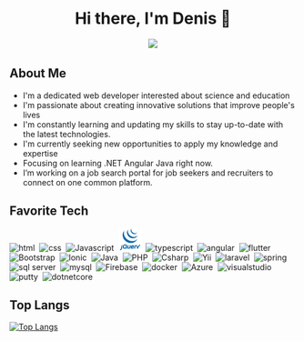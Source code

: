 ### 
<div id="header" align="center">
  <h1>Hi there, I'm Denis 👋</h1>
  <img src="http://intelcameroun.net/devops.png" width="500" />
 
</div>

<div id="bio">
  <h2>About Me</h2>
  <ul>
    <li>I'm a dedicated web developer interested about science and education</li>
    <li>I'm passionate about creating innovative solutions that improve people's lives</li>
    <li>I'm constantly learning and updating my skills to stay up-to-date with the latest technologies.</li>
    <li>I'm currently seeking new opportunities to apply my knowledge and expertise</li>
    <li>Focusing on learning .NET Angular Java right now.</li>
    <li>I’m working on a job search portal for job seekers and recruiters to connect on one common platform.</li>
  </ul>
</div>

## Favorite Tech
<div>
            
  <img src="https://cdn.jsdelivr.net/gh/devicons/devicon/icons/html5/html5-original.svg" title="HTML" alt="html" width="40" height="40"/>&nbsp;
  <img src="https://cdn.jsdelivr.net/gh/devicons/devicon/icons/css3/css3-original.svg" title="CSS" alt="css" width="40" height="40"/>&nbsp;
   <img src="https://cdn.jsdelivr.net/gh/devicons/devicon/icons/javascript/javascript-original.svg"  title="Javascript" alt="Javascript" width="40" height="40"/>&nbsp;
  <img src="https://github.com/devicons/devicon/blob/master/icons/jquery/jquery-plain-wordmark.svg" title="JQuery" alt="JQuery" width="40" height="40"/>&nbsp;
  <img src="https://cdn.jsdelivr.net/gh/devicons/devicon/icons/typescript/typescript-original.svg"  title="typescript" alt="typescript" width="40" height="40"/>&nbsp;
  <img src="https://cdn.jsdelivr.net/gh/devicons/devicon/icons/angularjs/angularjs-original.svg"  title="Angular" alt="angular" width="40" height="40"/>&nbsp;
  <img src="https://cdn.jsdelivr.net/gh/devicons/devicon/icons/flutter/flutter-original.svg"  title="Flutter" alt="flutter" width="40" height="40"/>&nbsp;
  <img src="https://cdn.jsdelivr.net/gh/devicons/devicon/icons/bootstrap/bootstrap-original.svg"  title="Bootstrap" alt="Bootstrap" width="40" height="40"/>&nbsp;
  <img src="https://cdn.jsdelivr.net/gh/devicons/devicon/icons/ionic/ionic-original.svg"  title="Ionic" alt="Ionic" width="40" height="40"/>&nbsp;
  <img src="https://cdn.jsdelivr.net/gh/devicons/devicon/icons/java/java-original.svg"  title="Java" alt="Java" width="40" height="40"/>&nbsp;
  <img src="https://cdn.jsdelivr.net/gh/devicons/devicon/icons/php/php-original.svg" title="php" alt="PHP" width="40" height="40"/>&nbsp;
  <img src="https://cdn.jsdelivr.net/gh/devicons/devicon/icons/csharp/csharp-original.svg" title="Csharp" alt="Csharp" width="40" height="40"/>&nbsp;
  <img src="https://cdn.jsdelivr.net/gh/devicons/devicon/icons/yii/yii-original.svg" title="Yii" alt="Yii" width="40" height="40"/>&nbsp;
  <img src="https://cdn.jsdelivr.net/gh/devicons/devicon/icons/laravel/laravel-plain.svg" title="laravel" alt="laravel" width="40" height="40"/>&nbsp;
  <img src="https://cdn.jsdelivr.net/gh/devicons/devicon/icons/spring/spring-original.svg" title="spring" alt="spring" width="40" height="40"/>&nbsp;
  <img src="https://cdn.jsdelivr.net/gh/devicons/devicon/icons/microsoftsqlserver/microsoftsqlserver-plain.svg"  title="MS SQL Server" alt="sql server" width="40" height="40"/>&nbsp;
  <img src="https://cdn.jsdelivr.net/gh/devicons/devicon/icons/mysql/mysql-original.svg" title="MySql" alt="mysql" width="40" height="40"/>&nbsp;
  <img src="https://cdn.jsdelivr.net/gh/devicons/devicon/icons/firebase/firebase-plain.svg" title="Firebase" alt="Firebase" width="40" height="40"/>&nbsp;
  <img src="https://cdn.jsdelivr.net/gh/devicons/devicon/icons/docker/docker-original.svg" title="docker" alt="docker" width="40" height="40"/>&nbsp;
  <img src="https://cdn.jsdelivr.net/gh/devicons/devicon/icons/azure/azure-original.svg" title="Azure" alt="Azure" width="40" height="40"/>&nbsp;
  <img src="https://cdn.jsdelivr.net/gh/devicons/devicon/icons/visualstudio/visualstudio-plain.svg" title="visualstudio" alt="visualstudio" width="40" height="40"/>&nbsp;
  <img src="https://cdn.jsdelivr.net/gh/devicons/devicon/icons/putty/putty-original.svg" title="puTTy" alt="putty" width="40" height="40"/>&nbsp;
  <img src="https://cdn.jsdelivr.net/gh/devicons/devicon/icons/dotnetcore/dotnetcore-original.svg" title="dotnetcore" alt="dotnetcore" width="40" height="40"/>&nbsp;
  
  
<div>

<!--
[![Anurag's GitHub stats](https://github-readme-stats.vercel.app/api?username=montheooo)](https://github.com/anuraghazra/github-readme-stats)
-->

## Top Langs
[![Top Langs](https://github-readme-stats.vercel.app/api/top-langs/?username=montheooo&langs_count=10&layout=compact)](https://github.com/anuraghazra/github-readme-stats)


